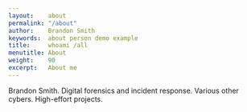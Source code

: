 ```yaml
---
layout:    about
permalink: "/about"
author:    Brandon Smith
keywords:  about person demo example
title:     whoami /all
menutitle: About
weight:    90
excerpt:   About me
--- 
```

<script async defer src="https://buttons.github.io/buttons.js"></script>

Brandon Smith. Digital forensics and incident response. Various other cybers. High-effort projects.
